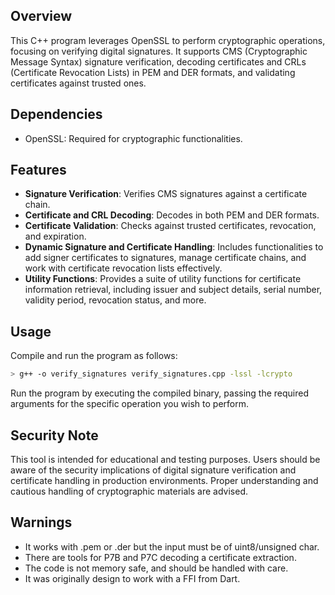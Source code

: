 ## Overview

This C++ program leverages OpenSSL to perform cryptographic operations, focusing on verifying digital signatures. It supports CMS (Cryptographic Message Syntax) signature verification, decoding certificates and CRLs (Certificate Revocation Lists) in PEM and DER formats, and validating certificates against trusted ones.

## Dependencies

- OpenSSL: Required for cryptographic functionalities.

## Features

- **Signature Verification**: Verifies CMS signatures against a certificate chain.
- **Certificate and CRL Decoding**: Decodes in both PEM and DER formats.
- **Certificate Validation**: Checks against trusted certificates, revocation, and expiration.
- **Dynamic Signature and Certificate Handling**: Includes functionalities to add signer certificates to signatures, manage certificate chains, and work with certificate revocation lists effectively.
- **Utility Functions**: Provides a suite of utility functions for certificate information retrieval, including issuer and subject details, serial number, validity period, revocation status, and more.

## Usage

Compile and run the program as follows:

```bash
> g++ -o verify_signatures verify_signatures.cpp -lssl -lcrypto
```

Run the program by executing the compiled binary, passing the required arguments for the specific operation you wish to perform.

## Security Note
This tool is intended for educational and testing purposes. Users should be aware of the security implications of digital signature verification and certificate handling in production environments. Proper understanding and cautious handling of cryptographic materials are advised.

## Warnings
- It works with .pem or .der but the input must be of uint8/unsigned char.
- There are tools for P7B and P7C decoding a certificate extraction.
- The code is not memory safe, and should be handled with care.
- It was originally design to work with a FFI from Dart.

